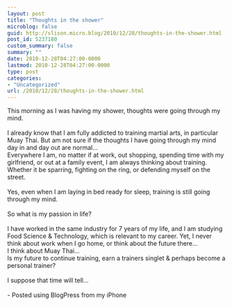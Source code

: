 ```yaml
---
layout: post
title: "Thoughts in the shower"
microblog: false
guid: http://slison.micro.blog/2010/12/28/thoughts-in-the-shower.html
post_id: 5237180
custom_summary: false
summary: ""
date: 2010-12-28T04:27:00-0000
lastmod: 2010-12-28T04:27:00-0000
type: post
categories:
- "Uncategorized"
url: /2010/12/28/thoughts-in-the-shower.html
---
```

This morning as I was having my shower, thoughts were going through my mind.<br><br>I already know that I am fully addicted to training martial arts, in particular Muay Thai. But am not sure if the thoughts I have going through my mind day in and day out are normal...<br>Everywhere I am, no matter if at work, out shopping, spending time with my girlfriend, or out at a family event, I am always thinking about training. Whether it be sparring, fighting on the ring, or defending myself on the street.<br><br>Yes, even when I am laying in bed ready for sleep, training is still going through my mind.<br><br>So what is my passion in life?<br><br>I have worked in the same industry for 7 years of my life, and I am studying Food Science &amp; Technology, which is relevant to my career. Yet, I never think about work when I go home, or think about the future there...<br>I think about Muay Thai...<br>Is my future to continue training, earn a trainers singlet &amp; perhaps become a personal trainer?<br><br>I suppose that time will tell...<br><br>- Posted using BlogPress from my iPhone<br><br><div class="blogger-post-footer"><img width="1" height="1" src="" alt=""></div>
